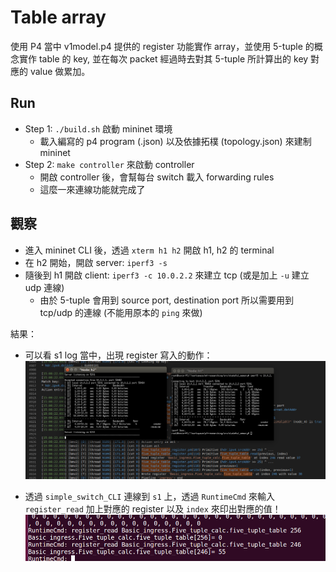 # Table array

使用 P4 當中 v1model.p4 提供的 register 功能實作 array，並使用 5-tuple 的概念實作 table 的 key, 並在每次 packet 經過時去對其 5-tuple 所計算出的 key 對應的 value 做累加。

## Run 

* Step 1: `./build.sh` 啟動 mininet 環境
   * 載入編寫的 p4 program (.json) 以及依據拓樸 (topology.json) 來建制 mininet 
* Step 2: `make controller` 來啟動 controller
   * 開啟 controller 後，會幫每台 switch 載入 forwarding rules 
   * 這麼一來連線功能就完成了

## 觀察

* 進入 mininet CLI 後，透過 `xterm h1 h2` 開啟 h1, h2 的 terminal
* 在 h2 開始，開啟 server: `iperf3 -s` 
* 隨後到 h1 開啟 client: `iperf3 -c 10.0.2.2` 來建立 tcp (或是加上 `-u` 建立 udp 連線) 
    * 由於 5-tuple 會用到 source port, destination port 所以需要用到 tcp/udp 的連線 (不能用原本的 `ping` 來做)

結果：

* 可以看 s1 log 當中，出現 register 寫入的動作： 
![](res/s1_log_read.png)

* 透過 `simple_switch_CLI` 連線到 `s1` 上，透過 `RuntimeCmd` 來輸入 `register_read` 加上對應的 register 以及 `index` 來印出對應的值！
![](res/register_read.png)